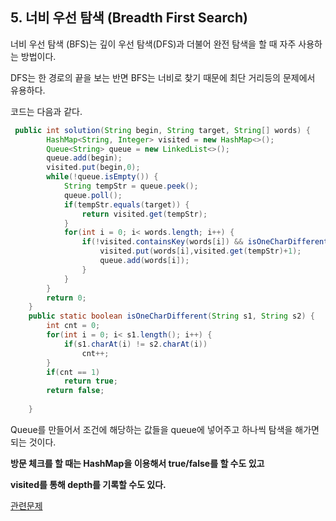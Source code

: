 ## 5. 너비 우선 탐색 (Breadth First Search)

너비 우선 탐색 (BFS)는 깊이 우선 탐색(DFS)과 더불어 완전 탐색을 할 때 자주 사용하는 방법이다. 

DFS는 한 경로의 끝을 보는 반면 BFS는 너비로 찾기 때문에 최단 거리등의 문제에서 유용하다. 

코드는 다음과 같다. 

```java
 public int solution(String begin, String target, String[] words) {
        HashMap<String, Integer> visited = new HashMap<>();
        Queue<String> queue = new LinkedList<>();
        queue.add(begin);
        visited.put(begin,0);
        while(!queue.isEmpty()) {
            String tempStr = queue.peek();
            queue.poll();
            if(tempStr.equals(target)) {
                return visited.get(tempStr);
            }
            for(int i = 0; i< words.length; i++) {
                if(!visited.containsKey(words[i]) && isOneCharDifferent(tempStr, words[i])) {
                    visited.put(words[i],visited.get(tempStr)+1);
                    queue.add(words[i]);
                }
            }
        }
        return 0;
    }
    public static boolean isOneCharDifferent(String s1, String s2) {
        int cnt = 0;
        for(int i = 0; i< s1.length(); i++) {
            if(s1.charAt(i) != s2.charAt(i))
                cnt++;
        }
        if(cnt == 1)
            return true;
        return false;
        
    }
```

Queue를 만들어서 조건에 해당하는 값들을 queue에 넣어주고 하나씩 탐색을 해가면 되는 것이다. 

**방문 체크를 할 때는 HashMap을 이용해서 true/false를 할 수도 있고** 

**visited를 통해 depth를 기록할 수도 있다.** 



[관련문제](https://programmers.co.kr/learn/courses/30/lessons/43163)